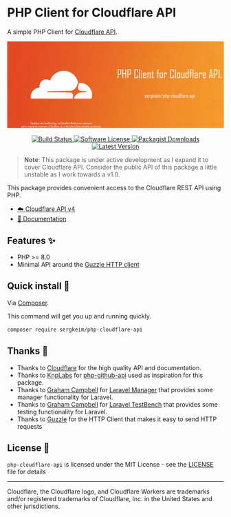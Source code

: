 # PHP Client for Cloudflare API

A simple PHP Client for [Cloudflare API](https://developers.cloudflare.com/api/).

![Banner](/docs/public/preview.jpg)

<p align="center">
    <a href="https://github.com/sergkeim/php-cloudflare-api/actions?query=workflow%3ATests">
        <img src="https://img.shields.io/github/actions/workflow/status/sergkeim/php-cloudflare-api/tests.yml?label=Tests&style=flat-square" alt="Build Status"/>
    </a>
    <a href="LICENSE">
        <img src="https://img.shields.io/badge/license-MIT-brightgreen?style=flat-square" alt="Software License"/>
    </a>
    <a href="https://packagist.org/packages/sergkeim/php-cloudflare-api">
        <img src="https://img.shields.io/packagist/dt/sergkeim/php-cloudflare-api?style=flat-square" alt="Packagist Downloads"/>
    </a>
    <a href="https://github.com/sergkeim/php-cloudflare-api/releases">
        <img src="https://img.shields.io/github/release/sergkeim/php-cloudflare-api?style=flat-square" alt="Latest Version"/>
    </a>
</p>

> **Note**: This package is under active development as I expand it to cover Cloudflare API. Consider the public API of this package a little unstable as I work towards a v1.0.

This package provides convenient access to the Cloudflare REST API using PHP.

- [☁️ Cloudflare API v4](https://developers.cloudflare.com/api/)
- [📄 Documentation](https://php-cloudflare-api.nuxt.space/)

## Features ✨

* PHP >= 8.0
* Minimal API around the [Guzzle HTTP client](https://github.com/guzzle/guzzle)

## Quick install 🚀

Via [Composer](https://getcomposer.org).

This command will get you up and running quickly.

```bash
composer require sergkeim/php-cloudflare-api
```

## Thanks 🙏

* Thanks to [Cloudflare](https://developers.cloudflare.com/api/) for the high quality API and documentation.
* Thanks to [KnpLabs](https://github.com/KnpLabs) for [php-github-api](https://github.com/KnpLabs/php-github-api) used as inspiration for this package.
* Thanks to [Graham Campbell](https://github.com/GrahamCampbell) for [Laravel Manager](https://github.com/GrahamCampbell/Laravel-Manager?tab=readme-ov-file) that provides some manager functionality for Laravel.
* Thanks to [Graham Campbell](https://github.com/GrahamCampbell) for [Laravel TestBench](https://github.com/GrahamCampbell/Laravel-TestBench) that provides some testing functionality for Laravel.
* Thanks to [Guzzle](https://github.com/guzzle/guzzle) for the HTTP Client that makes it easy to send HTTP requests

## License 📎

`php-cloudflare-api` is licensed under the MIT License - see the [LICENSE](./LICENSE) file for details

---

Cloudflare, the Cloudflare logo, and Cloudflare Workers are trademarks and/or registered trademarks of Cloudflare, Inc. in the United States and other jurisdictions.